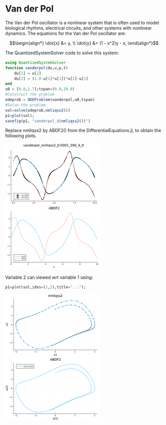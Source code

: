 # Van der Pol

The Van der Pol oscillator is a nonlinear system that is often used to model biological rhythms, electrical circuits, and other systems with nonlinear dynamics. The equations for the Van der Pol oscillator are:
```math
\begin{align*}
\dot{x} &= y, \\
\dot{y} &= (1 - x^2)y - x,
\end{align*}
```


The QuantizedSystemSolver code to solve this system:
```julia
using QuantizedSystemSolver
function vanderpol(du,u,p,t)
    du[1] = u[2]
    du[2] = (1.0-u[1]*u[1])*u[2]-u[1] 
end
u0 = [0.0,1.7];tspan=(0.0,10.0)
#Construct the problem
odeprob = ODEProblem(vanderpol,u0,tspan)
#Solve the problem
sol=solve(odeprob,nmliqss2())
p1=plot(sol);
savefig(p1, "vanderpol_$(nmliqss2())") 
```
Replace nmliqss2 by ABDF2() from the DifferentialEquations.jl, to obtain the following plots.

![plot_vanderpol_nmliqss2](../assets/img/vanderpol_nmliqss2.png)
![plot_vanderpol_nmliqss2](../assets/img/vanderpol_ABDF2.png)

Variable 2 can viewed wrt variable 1 using:
```julia
p1=plot(sol,idxs=(1,2),title="...");
```
![plot_vanderpol_nmliqss2](../assets/img/vanderpol12_nmliqss2.png)
![plot_vanderpol_nmliqss2](../assets/img/vanderpol12_ABDF2.png)